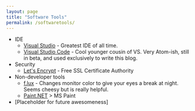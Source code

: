 ```yaml
---
layout: page
title: "Software Tools"
permalink: /softwaretools/
---
```


* IDE
    * [Visual Studio](https://www.visualstudio.com/) - Greatest IDE of all time.
    * [Visual Studio Code](https://code.visualstudio.com/) - Cool younger cousin of VS. Very Atom-ish, still in beta, and used exclusively to write this blog.
* Security
    * [Let's Encrypt](https://letsencrypt.org/) - Free SSL Certificate Authority
* Non-developer tools
    * [f.lux](https://justgetflux.com/) - Changes monitor color to give your eyes a break at night. Seems cheesy but is really helpful.
    * [Paint.NET](http://www.getpaint.net/) > MS Paint
* [Placeholder for future awesomeness]